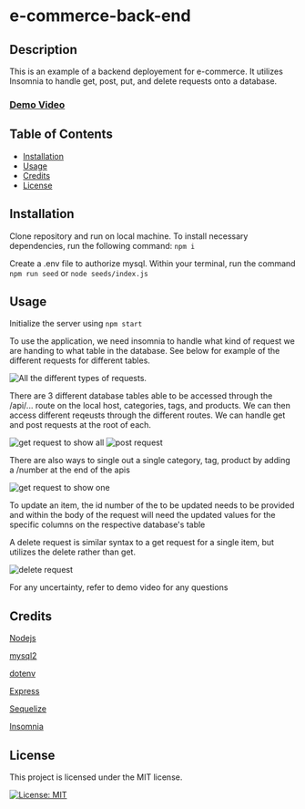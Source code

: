# e-commerce-back-end

## Description 

This is an example of a backend deployement for e-commerce. It utilizes Insomnia to handle get, post, put, and delete requests onto a database.

### [Demo Video](https://www.youtube.com/watch?v=5pzLOKO-1wI)

## Table of Contents

* [Installation](#installation)
* [Usage](#usage)
* [Credits](#credits)
* [License](#license)


## Installation

Clone repository and run on local machine. To install necessary dependencies, run the following command:
```npm i```


Create a .env file to authorize mysql.
Within your terminal, run the command ```npm run seed``` or ```node seeds/index.js```


## Usage 

Initialize the server using ```npm start```

To use the application, we need insomnia to handle what kind of request we are handing to what table in the database.
See below for example of the different requests for different tables. 

![All the different types of requests.](assets/images/allrequests.png)

There are 3 different database tables able to be accessed through the /api/... route on the local host, categories, tags, and products. We can then access different reqeusts through the different routes. We can handle get and post requests at the root of each.

![get request to show all](./assets/images/getAll.png)
![post request](./assets/images/post.png)  

There are also ways to single out a single category, tag, product by adding a /number at the end of the apis 

![get request to show one](./assets/images/getSingle.png)

To update an item, the id number of the to be updated needs to be provided and within the body of the request will need the updated values for the specific columns on the respective database's table 

A delete request is similar syntax to a get request for a single item, but utilizes the delete rather than get.

![delete request](./assets/images/deleteRequest.png)

For any uncertainty, refer to demo video for any questions

## Credits

[Nodejs](https://nodejs.org/dist/latest-v16.x/docs/api/)

[mysql2](https://www.npmjs.com/package/mysql2)

[dotenv](https://www.npmjs.com/package/dotenv)

[Express](https://www.npmjs.com/package/express)

[Sequelize](https://www.npmjs.com/package/sequelize)

[Insomnia](https://docs.insomnia.rest/)

## License

 This project is licensed under the MIT license.

[![License: MIT](https://img.shields.io/badge/License-MIT-yellow.svg)](https://opensource.org/licenses/MIT)
